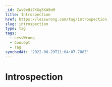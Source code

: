```yaml
---
_id: Zwv9eHi7KGg5KA9oM
title: Introspection
href: https://lesswrong.com/tag/introspection
slug: introspection
type: tag
tags:
  - LessWrong
  - Concept
  - Tag
synchedAt: '2022-08-29T11:04:07.788Z'
---
```


# Introspection

